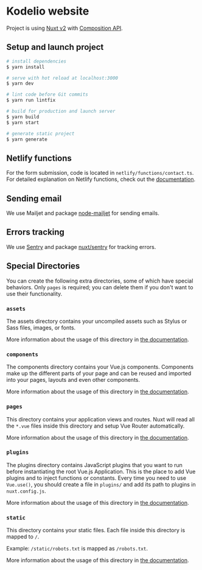 
# Kodelio website
Project is using [Nuxt v2](https://nuxtjs.org/docs/get-started/installation) with [Composition API](https://composition-api.nuxtjs.org/getting-started/introduction).

## Setup and launch project

```bash
# install dependencies
$ yarn install

# serve with hot reload at localhost:3000
$ yarn dev

# lint code before Git commits
$ yarn run lintfix

# build for production and launch server
$ yarn build
$ yarn start

# generate static project
$ yarn generate
```

## Netlify functions

For the form submission, code is located in `netlify/functions/contact.ts`.
For detailed explanation on Netlify functions, check out the [documentation](https://docs.netlify.com/functions/overview/).

## Sending email

We use Mailjet and package [node-mailjet](https://www.npmjs.com/package/node-mailjet) for sending emails.

## Errors tracking

We use [Sentry](https://sentry.io/) and package [nuxt/sentry](https://sentry.nuxtjs.org/) for tracking errors.

## Special Directories

You can create the following extra directories, some of which have special behaviors. Only `pages` is required; you can delete them if you don't want to use their functionality.

### `assets`

The assets directory contains your uncompiled assets such as Stylus or Sass files, images, or fonts.

More information about the usage of this directory in [the documentation](https://nuxtjs.org/docs/2.x/directory-structure/assets).

### `components`

The components directory contains your Vue.js components. Components make up the different parts of your page and can be reused and imported into your pages, layouts and even other components.

More information about the usage of this directory in [the documentation](https://nuxtjs.org/docs/2.x/directory-structure/components).

### `pages`

This directory contains your application views and routes. Nuxt will read all the `*.vue` files inside this directory and setup Vue Router automatically.

More information about the usage of this directory in [the documentation](https://nuxtjs.org/docs/2.x/get-started/routing).

### `plugins`

The plugins directory contains JavaScript plugins that you want to run before instantiating the root Vue.js Application. This is the place to add Vue plugins and to inject functions or constants. Every time you need to use `Vue.use()`, you should create a file in `plugins/` and add its path to plugins in `nuxt.config.js`.

More information about the usage of this directory in [the documentation](https://nuxtjs.org/docs/2.x/directory-structure/plugins).

### `static`

This directory contains your static files. Each file inside this directory is mapped to `/`.

Example: `/static/robots.txt` is mapped as `/robots.txt`.

More information about the usage of this directory in [the documentation](https://nuxtjs.org/docs/2.x/directory-structure/static).

